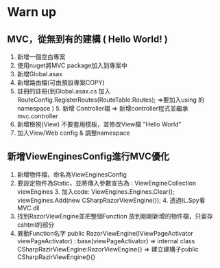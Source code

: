 #  Warn up
## MVC，從無到有的建構 ( Hello World! )
1. 新增一個空白專案
2. 使用nuget將MVC package加入到專案中
3. 新增Global.asax
4. 新增路由檔(可由預設專案COPY)
5. 註冊的註冊(到Global.asax.cs 加入
RouteConfig.RegisterRoutes(RouteTable.Routes); =>要加入using 的namespace ) 5. 新增 Controller檔 => 新增controller程式並繼承mvc.controller
6. 新增檢視(View) 不要套用模板，並修改View檔 "Hello World"
7. 加入View/Web config & 調整namespace
 
## 新增ViewEnginesConfig進行MVC優化
1. 新增物件檔，命名為ViewEnginesConfig
2. 要設定物件為Static，並將傳入參數宣告為 : ViewEngineCollection viewEngines 3. 加入code: ViewEngines.Engines.Clear();
        viewEngines.Add(new CSharpRazorViewEngine()); 4. 透過IL.Spy看MVC.dll
5. 找到RazorViewEngine並把整個Function 放到剛剛新增的物件檔，只留存 cshtml的部分
6. 異動Function名字
   public RazorViewEngine(IViewPageActivator viewPageActivator) : base(viewPageActivator) 
   => internal class CSharpRazirViewEngine:RazorViewEngine{}
   => 建立建構子public CSharpRazirViewEngine(){}
